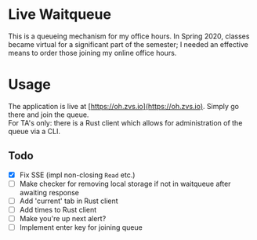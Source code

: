 # Live Waitqueue

This is a queueing mechanism for my office hours. In Spring 2020, classes became virtual for a
significant part of the semester; I needed an effective means to order those joining my online office
hours. 

# Usage
The application is live at [https://oh.zvs.io](https://oh.zvs.io). Simply go there and join the queue.  
For TA's only: there is a Rust client which allows for administration of the queue via a CLI.

## Todo
- [x] Fix SSE (impl non-closing `Read` etc.)
- [ ] Make checker for removing local storage if not in waitqueue after awaiting response
- [ ] Add 'current' tab in Rust client
- [ ] Add times to Rust client
- [ ] Make you're up next alert?
- [ ] Implement enter key for joining queue
